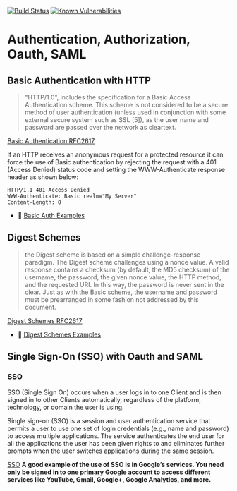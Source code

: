 [![Build Status](https://travis-ci.org/Code-Craftsmanship-Saturdays/sso-with-oauth-and-saml.svg?branch=master)](https://travis-ci.org/Code-Craftsmanship-Saturdays/sso-with-oauth-and-saml)
[![Known Vulnerabilities](https://snyk.io/test/github/code-craftsmanship-saturdays/sso-with-oauth-and-saml/badge.svg)](https://snyk.io/test/github/code-craftsmanship-saturdays/sso-with-oauth-and-saml)

# Authentication, Authorization, Oauth, SAML

## Basic Authentication with HTTP

> "HTTP/1.0", includes the specification for a Basic Access
Authentication scheme. This scheme is not considered to be a secure
method of user authentication (unless used in conjunction with some
external secure system such as SSL [5]), as the user name and
password are passed over the network as cleartext.

[Basic Authentication RFC2617](https://tools.ietf.org/html/rfc2617)

If an HTTP receives an anonymous request for a protected resource it can force the use of Basic authentication by rejecting the request with a 401 (Access Denied) status code and setting the WWW-Authenticate response header as shown below:

```HTTP
HTTP/1.1 401 Access Denied
WWW-Authenticate: Basic realm="My Server"
Content-Length: 0
```

* :scroll: [Basic Auth Examples](docs/basic-auth.md)


## Digest Schemes
> the Digest scheme is based on a
simple challenge-response paradigm. The Digest scheme challenges
using a nonce value. A valid response contains a checksum (by
default, the MD5 checksum) of the username, the password, the given
nonce value, the HTTP method, and the requested URI. In this way, the
password is never sent in the clear. Just as with the Basic scheme,
the username and password must be prearranged in some fashion not
addressed by this document.

[Digest Schemes RFC2617](https://tools.ietf.org/html/rfc2617)

* :scroll: [Digest Schemes Examples](docs/digest-schemes.md)

## Single Sign-On (SSO) with Oauth and SAML

### SSO
SSO (Single Sign On) occurs when a user logs in to one Client and is then signed in to other Clients automatically, regardless of the platform, technology, or domain the user is using.

Single sign-on (SSO) is a session and user authentication service that permits a user to use one set of login credentials (e.g., name and password) to access multiple applications.
The service authenticates the end user for all the applications the user has been given rights to and eliminates further prompts when the user switches applications during the same session.

[SSO](https://www.sitepoint.com/single-sign-on-explained/)
**A good example of the use of SSO is in Google’s services. You need only be signed in to one primary Google account to access different services like YouTube, Gmail, Google+, Google Analytics, and more.**
